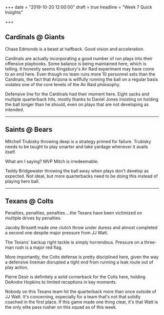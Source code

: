 +++
date = "2019-10-20 12:00:00"
draft = true
headline = "Week 7 Quick Insights"

+++
## Cardinals @ Giants

Chase Edmonds is a beast at halfback. Good vision and acceleration.

Cardinals are actually incorporating a good number of run plays into their offensive playbooks. Some balance is being maintained here, which is telling. It honestly seems Kingsbury's Air Raid experiment may have come to an end here. Even though no team runs more 10 personnel sets than the Cardinals, the fact that Arizona is willfully running the ball on a regular basis violates one of the core tenets of the Air Raid philosophy.

Defensive line for the Cardinals had their moment here. Eight sacks and multiple quarterback hits, mostly thanks to Daniel Jones insisting on holding the ball longer than he should, even on plays that are not developing as intended.

***

## Saints @ Bears

Mitchell Trubisky throwing deep is a strategy primed for failure. Trubisky needs to be taught to play smarter and take yardage whenever it avails itself.

What am I saying? MVP Mitch is irredeemable.

Teddy Bridgewater throwing the ball away when plays don't develop as expected. Not ideal, but more quarterbacks need to be doing this instead of playing hero ball.

***

## Texans @ Colts

Penalties, penalties, penalties....the Texans have been victimized on multiple drives by penalties.

Jacoby Brissett made one clutch throw under duress and almost completed a second one despite major pressure from JJ Watt.

The Texans' backup right tackle is simply horrendous. Pressure on a three-man rush is a major red flag.

More importantly, the Colts defense is pretty disciplined here, given the way a defensive lineman disrupted a tight end from running a leak route out of play action.

Pierre Desir is definitely a solid cornerback for the Colts here, holding DeAndre Hopkins to limited receptions in key moments.

Nobody on this Texans team hit the quarterback more than once outside of JJ Watt. It's concerning, especially for a team that's not that solidly coached in the first place. If this game made one thing clear, it's that Watt is the only elite pass rusher on this squad as of this week.